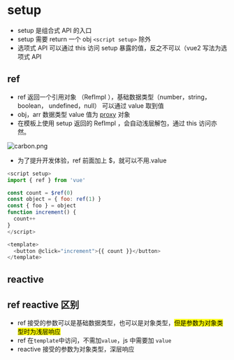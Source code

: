 # setup

- setup 是组合式 API 的入口
- setup 需要 return 一个 obj `<script setup>` 除外
- 选项式 API 可以通过 this 访问 setup 暴露的值，反之不可以（vue2 写法为选项式 API

## ref

- ref 返回一个引用对象 （RefImpl ），基础数据类型（number，string，boolean， undefined，null） 可以通过 value 取到值
- obj，arr 数据类型 value 值为 [proxy](https://developer.mozilla.org/zh-CN/docs/Web/JavaScript/Reference/Global_Objects/Proxy) 对象
- 在模板上使用 setup 返回的 RefImpl ，会自动浅层解包，通过 this 访问亦然。

![carbon.png](https://cdn.nlark.com/yuque/0/2022/png/1590823/1650786366966-4d160b89-c3b4-4238-8ea7-3e6cbb48f372.png#clientId=u458ba1f5-7f4a-4&crop=0&crop=0&crop=1&crop=1&from=ui&id=ub69ca50a&margin=%5Bobject%20Object%5D&name=carbon.png&originHeight=1274&originWidth=1262&originalType=binary&ratio=1&rotation=0&showTitle=false&size=192573&status=done&style=none&taskId=uee4aced7-45e8-4fcb-9f5b-b42cf8856c6&title=)

- 为了提升开发体验，ref 前面加上 $，就可以不用.value

```js
<script setup>
import { ref } from 'vue'

const count = $ref(0)
const object = { foo: ref(1) }
const { foo } = object
function increment() {
  count++
}
</script>

<template>
  <button @click="increment">{{ count }}</button>
</template>
```

## reactive

## ref reactive 区别

- ref 接受的参数可以是基础数据类型，也可以是对象类型，<mark>但是参数为对象类型时为浅层响应</mark>
- ref 在`template`中访问，不需加`value`，js 中需要加 `value`
- reactive 接受的参数为对象类型，深层响应
